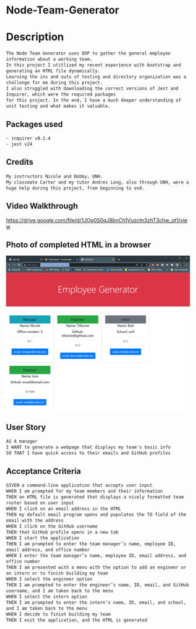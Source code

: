 # Node-Team-Generator

# Description

```
The Node Team Generator uses OOP to gather the general employee information about a working team.
In this project I utitlized my recent experience with bootstrap and generating an HTML file dynamically.
Learning the ins and outs of testing and directory organization was a challenge for me during this project.
I also struggled with downloading the correct versions of Jest and Inquirer, which were the required packages
for this project. In the end, I have a much deeper understanding of unit testing and what makes it valuable.
```

## Packages used

```
- inquirer v8.2.4
- jest v24
```

## Credits

```
My instructors Nicole and Bobby, UNH.
My classmate Carter and my tutor Andres Long, also through UNH, were a huge help during this project, from beginning to end.
```

## Video Walkthrough

https://drive.google.com/file/d/1JOg0S0qJ8bnCh1Vuzctn3zhT3chw_qt1/view

## Photo of completed HTML in a browser

![An image of the Node Team Generator in the browser after input is completed](./media/screenCapture.PNG?raw=true)

## User Story

```
AS A manager
I WANT to generate a webpage that displays my team's basic info
SO THAT I have quick access to their emails and GitHub profiles
```

## Acceptance Criteria

```
GIVEN a command-line application that accepts user input
WHEN I am prompted for my team members and their information
THEN an HTML file is generated that displays a nicely formatted team roster based on user input
WHEN I click on an email address in the HTML
THEN my default email program opens and populates the TO field of the email with the address
WHEN I click on the GitHub username
THEN that GitHub profile opens in a new tab
WHEN I start the application
THEN I am prompted to enter the team manager’s name, employee ID, email address, and office number
WHEN I enter the team manager’s name, employee ID, email address, and office number
THEN I am presented with a menu with the option to add an engineer or an intern or to finish building my team
WHEN I select the engineer option
THEN I am prompted to enter the engineer’s name, ID, email, and GitHub username, and I am taken back to the menu
WHEN I select the intern option
THEN I am prompted to enter the intern’s name, ID, email, and school, and I am taken back to the menu
WHEN I decide to finish building my team
THEN I exit the application, and the HTML is generated
```
